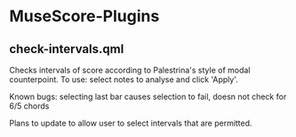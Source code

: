 # MuseScore-Plugins

## check-intervals.qml
Checks intervals of score according to Palestrina's style of modal counterpoint.
To use: select notes to analyse and click 'Apply'.

Known bugs: selecting last bar causes selection to fail, doesn not check for 6/5 chords

Plans to update to allow user to select intervals that are permitted.
